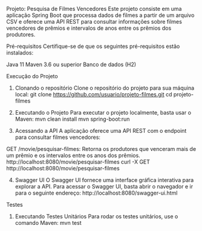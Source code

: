 Projeto: Pesquisa de Filmes Vencedores
Este projeto consiste em uma aplicação Spring Boot que processa dados de filmes a partir de um arquivo CSV e oferece uma API REST para consultar informações sobre filmes vencedores de prêmios e intervalos de anos entre os prêmios dos produtores.

Pré-requisitos
Certifique-se de que os seguintes pré-requisitos estão instalados:

Java 11
Maven 3.6 ou superior
Banco de dados (H2)

Execução do Projeto
1. Clonando o repositório
Clone o repositório do projeto para sua máquina local:
git clone https://github.com/usuario/projeto-filmes.git
cd projeto-filmes

2. Executando o Projeto
Para executar o projeto localmente, basta usar o Maven:
mvn clean install
mvn spring-boot:run

3. Acessando a API
A aplicação oferece uma API REST com o endpoint para consultar filmes vencedores:

GET /movie/pesquisar-filmes: Retorna os produtores que venceram mais de um prêmio e os intervalos entre os anos dos prêmios.
http://localhost:8080/movie/pesquisar-filmes
curl -X GET http://localhost:8080/movie/pesquisar-filmes

4. Swagger UI
O Swagger UI fornece uma interface gráfica interativa para explorar a API. Para acessar o Swagger UI, basta abrir o navegador e ir para o seguinte endereço:
http://localhost:8080/swagger-ui.html

Testes
1. Executando Testes Unitários
Para rodar os testes unitários, use o comando Maven:
mvn test

